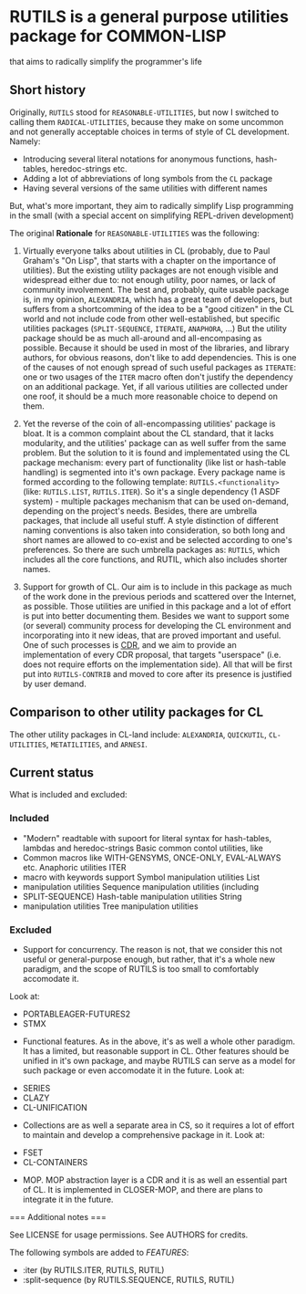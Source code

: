 # RUTILS is a general purpose utilities package for COMMON-LISP
  that aims to radically simplify the programmer's life


## Short history

Originally, `RUTILS` stood for `REASONABLE-UTILITIES`, but now I
switched to calling them `RADICAL-UTILITIES`, because they make on
some uncommon and not generally acceptable choices in terms of style
of CL development. Namely:

- Introducing several literal notations for anonymous functions,
  hash-tables, heredoc-strings etc.
- Adding a lot of abbreviations of long symbols from the `CL` package
- Having several versions of the same utilities with different names

But, what's more important, they aim to radically simplify Lisp programming
in the small (with a special accent on simplifying REPL-driven development)

The original **Rationale** for `REASONABLE-UTILITIES` was the following:

1. Virtually everyone talks about utilities in CL (probably, due to
Paul Graham's "On Lisp", that starts with a chapter on the importance
of utilities).  But the existing utility packages are not enough
visible and widespread either due to: not enough utility, poor names,
or lack of community involvement.  The best and, probably,
quite usable package is, in my opinion, `ALEXANDRIA`, which has a great
team of developers, but suffers from a shortcomming of the idea to be
a "good citizen" in the CL world and not include code from other
well-established, but specific utilities packages (`SPLIT-SEQUENCE`,
`ITERATE`, `ANAPHORA`, ...) But the utility package should be as much
all-around and all-encompasing as possible.  Because it should be used in
most of the libraries, and library authors, for obvious reasons, don't
like to add dependencies.  This is one of the causes of not enough
spread of such useful packages as `ITERATE`: one or two usages of
the `ITER` macro often don't justify the dependency on an additional
package.  Yet, if all various utilities are collected under one roof,
it should be a much more reasonable choice to depend on them.

2. Yet the reverse of the coin of all-encompassing utilities' package is
bloat.  It is a common complaint about the CL standard, that it lacks
modularity, and the utilities' package can as well suffer from the
same problem.  But the solution to it is found and implementated using
the CL package mechanism: every part of functionality (like list or
hash-table handling) is segmented into it's own package.
Every package name is formed according to the following template:
`RUTILS.<functionality>` (like: `RUTILS.LIST`, `RUTILS.ITER`).
So it's a single dependency (1 ASDF system) - multiple packages mechanism
that can be used on-demand, depending on the project's needs.
Besides, there are umbrella packages, that include all useful stuff.
A style distinction of different naming conventions is also taken into
consideration, so both long and short names are allowed to co-exist
and be selected according to one's preferences.
So there are such umbrella packages as: `RUTILS`, which
includes all the core functions, and RUTIL, which also includes shorter names.

3. Support for growth of CL. Our aim is to include in this package as
much of the work done in the previous periods and scattered over the
Internet, as possible.  Those utilities are unified in this package
and a lot of effort is put into better documenting them.  Besides we
want to support some (or several) community process for developing the
CL environment and incorporating into it new ideas, that are proved
important and useful. One of such processes is
[CDR](http://cdr.eurolisp.org), and we aim to provide an
implementation of every CDR proposal, that targets "userspace"
(i.e. does not require efforts on the implementation side).
All that will be first put into `RUTILS-CONTRIB` and moved to core after its
presence is justified by user demand.


## Comparison to other utility packages for CL

The other utility packages in CL-land include: `ALEXANDRIA`,
`QUICKUTIL`, `CL-UTILITIES`, `METATILITIES`, and `ARNESI`.



## Current status

What is included and excluded:

### Included

 - "Modern" readtable with supoort for literal syntax for hash-tables,
   lambdas and heredoc-strings Basic common contol utilities, like
 - Common macros like WITH-GENSYMS, ONCE-ONLY, EVAL-ALWAYS etc.  Anaphoric utilities ITER
 - macro with keywords support Symbol manipulation utilities List
 - manipulation utilities Sequence manipulation utilities (including
 - SPLIT-SEQUENCE) Hash-table manipulation utilities String
 - manipulation utilities Tree manipulation utilities

### Excluded

* Support for concurrency.  The reason is not, that we consider this not useful or general-purpose enough, but rather, that it's a whole new paradigm, and the scope of RUTILS is too small to comfortably accomodate it.

Look at:
 - PORTABLEAGER-FUTURES2
 - STMX

* Functional features.  As in the above, it's as well a whole other paradigm.  It has a limited, but reasonable support in CL.  Other features should be unified in it's own package, and maybe RUTILS can serve as a model for such package or even accomodate it in the future.
Look at:
 - SERIES
 - CLAZY
 - CL-UNIFICATION

* Collections are as well a separate area in CS, so it requires a lot of effort to maintain and develop a comprehensive package in it.
Look at:
 - FSET
 - CL-CONTAINERS

* MOP.  MOP abstraction layer is a CDR and it is as well an essential part of CL.  It is implemented in CLOSER-MOP, and there are plans to integrate it in the future.


=== Additional notes ===

See LICENSE for usage permissions.
See AUTHORS for credits.

The following symbols are added to *FEATURES*:
 - :iter (by RUTILS.ITER, RUTILS, RUTIL)
 - :split-sequence (by RUTILS.SEQUENCE, RUTILS, RUTIL)
